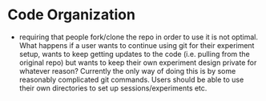# Code Organization

* requiring that people fork/clone the repo in order to use it is not optimal. What happens if a user wants to continue using git for their experiment setup, wants to keep getting updates to the code (i.e. pulling from the original repo) but wants to keep their own experiment design private for whatever reason? Currently the only way of doing this is by some reasonably complicated git commands. Users should be able to use their own directories to set up sessions/experiments etc. 

